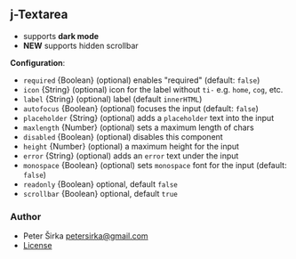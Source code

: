 ﻿## j-Textarea

- supports __dark mode__
- __NEW__ supports hidden scrollbar

__Configuration__:

- `required` {Boolean} (optional) enables "required" (default: `false`)
- `icon` {String} (optional) icon for the label without `ti-` e.g. `home`, `cog`, etc.
- `label` {String} (optional) label (default `innerHTML`)
- `autofocus` {Boolean} (optional) focuses the input (default: `false`)
- `placeholder` {String} (optional) adds a `placeholder` text into the input
- `maxlength` {Number} (optional) sets a maximum length of chars
- `disabled` {Boolean} (optional) disables this component
- `height` {Number} (optional) a maximum height for the input
- `error` {String} (optional) adds an `error` text under the input
- `monospace` {Boolean} (optional) sets `monospace` font for the input (default: `false`)
- `readonly` {Boolean} optional, default `false`
- `scrollbar` {Boolean} optional, default `true`

### Author

- Peter Širka <petersirka@gmail.com>
- [License](https://www.totaljs.com/license/)
